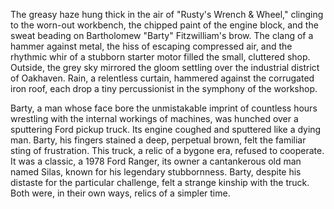 The greasy haze hung thick in the air of "Rusty's Wrench & Wheel," clinging to the worn-out workbench, the chipped paint of the engine block, and the sweat beading on Bartholomew "Barty"  Fitzwilliam's brow.  The clang of a hammer against metal, the hiss of escaping compressed air, and the rhythmic whir of a stubborn starter motor filled the small, cluttered shop.  Outside, the grey sky mirrored the gloom settling over the industrial district of Oakhaven.  Rain, a relentless curtain, hammered against the corrugated iron roof, each drop a tiny percussionist in the symphony of the workshop.

Barty, a man whose face bore the unmistakable imprint of countless hours wrestling with the internal workings of machines, was hunched over a sputtering Ford pickup truck. Its engine coughed and sputtered like a dying man.  Barty, his fingers stained a deep, perpetual brown, felt the familiar sting of frustration.  This truck, a relic of a bygone era,  refused to cooperate.  It was a classic, a 1978 Ford Ranger, its owner a cantankerous old man named Silas, known for his legendary stubbornness.  Barty, despite his distaste for the particular challenge, felt a strange kinship with the truck.  Both were, in their own ways, relics of a simpler time.

